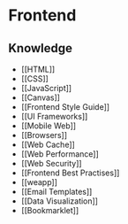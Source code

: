 # Frontend


## Knowledge

- [[HTML]]
- [[CSS]]
- [[JavaScript]]
- [[Canvas]]
- [[Frontend Style Guide]]
- [[UI Frameworks]]
- [[Mobile Web]]
- [[Browsers]]
- [[Web Cache]]
- [[Web Performance]]
- [[Web Security]]
- [[Frontend Best Practises]]
- [[weapp]]
- [[Email Templates]]
- [[Data Visualization]]
- [[Bookmarklet]]
